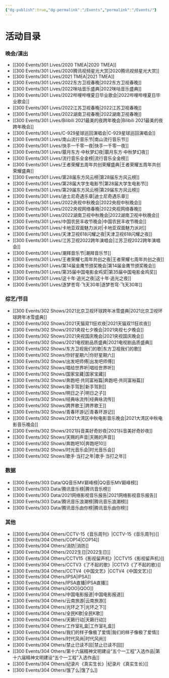 ```yaml
---
{"dg-publish":true,"dg-permalink":"/Events","permalink":"/Events/"}
---
```


# 活动目录

### 晚会/演出

- [[300 Events/301 Lives/2020 TMEA\|2020 TMEA]]
- [[300 Events/301 Lives/2020腾讯视频星光大赏\|2020腾讯视频星光大赏]]
- [[300 Events/301 Lives/2021 TMEA\|2021 TMEA]]
- [[300 Events/301 Lives/2022东方卫视春晚\|2022东方卫视春晚]]
- [[300 Events/301 Lives/2022咪咕音乐盛典\|2022咪咕音乐盛典]]
- [[300 Events/301 Lives/2022哔哩哔哩夏日毕业歌会\|2022哔哩哔哩夏日毕业歌会]]
- [[300 Events/301 Lives/2022江苏卫视春晚\|2022江苏卫视春晚]]
- [[300 Events/301 Lives/2022湖南卫视春晚\|2022湖南卫视春晚]]
- [[300 Events/301 Lives/Bilibili 2021最美的夜跨年晚会\|Bilibili 2021最美的夜跨年晚会]]
- [[300 Events/301 Lives/C-929星球巡回演唱会\|C-929星球巡回演唱会]]
- [[300 Events/301 Lives/南山流行音乐节\|南山流行音乐节]]
- [[300 Events/301 Lives/快手一千零一夜\|快手一千零一夜]]
- [[300 Events/301 Lives/朤月东方·中秋梦幻夜\|朤月东方·中秋梦幻夜]]
- [[300 Events/301 Lives/流行音乐全金榜\|流行音乐全金榜]]
- [[300 Events/301 Lives/王者荣耀五周年共创荣耀盛典\|王者荣耀五周年共创荣耀盛典]]
- [[300 Events/301 Lives/第28届东方风云榜\|第28届东方风云榜]]
- [[300 Events/301 Lives/第28届大学生电影节\|第28届大学生电影节]]
- [[300 Events/301 Lives/第29届东方风云榜\|第29届东方风云榜]]
- [[300 Events/301 Lives/迪士尼奇遇乐章\|迪士尼奇遇乐章]]
- [[300 Events/301 Lives/2022央视中秋晚会\|2022央视中秋晚会]]
- [[300 Events/301 Lives/2022央视网络春晚\|2022央视网络春晚]]
- [[300 Events/301 Lives/2022湖南卫视中秋晚会\|2022湖南卫视中秋晚会]]
- [[300 Events/301 Lives/中国农民丰收节晚会\|中国农民丰收节晚会]]
- [[300 Events/301 Lives/卡地亚双面魅力派对\|卡地亚双面魅力派对]]
- [[300 Events/301 Lives/天津卫视618闪耀之夜\|天津卫视618闪耀之夜]]
- [[300 Events/301 Lives/江苏卫视2022跨年演唱会\|江苏卫视2022跨年演唱会]]
- [[300 Events/301 Lives/潮拜音乐节\|潮拜音乐节]]
- [[300 Events/301 Lives/王者荣耀七周年共创之夜\|王者荣耀七周年共创之夜]]
- [[300 Events/301 Lives/第14届金鹰节颁奖晚会\|第14届金鹰节颁奖晚会]]
- [[300 Events/301 Lives/第35届中国电影金鸡奖\|第35届中国电影金鸡奖]]
- [[300 Events/301 Lives/这十年·追光之夜\|这十年·追光之夜]]
- [[300 Events/301 Lives/逐梦苍穹·飞天30年\|逐梦苍穹·飞天30年]]


### 综艺/节目

- [[300 Events/302 Shows/2021北京卫视环球跨年冰雪盛典\|2021北京卫视环球跨年冰雪盛典]]
- [[300 Events/302 Shows/2021天猫双11狂欢夜\|2021天猫双11狂欢夜]]
- [[300 Events/302 Shows/2021央视七夕晚会\|2021央视七夕晚会]]
- [[300 Events/302 Shows/2021央视国庆晚会\|2021央视国庆晚会]]
- [[300 Events/302 Shows/2021电视剧品质盛典\|2021电视剧品质盛典]]
- [[300 Events/302 Shows/东方卫视我们的歌\|东方卫视我们的歌]]
- [[300 Events/302 Shows/你好星期六\|你好星期六]]
- [[300 Events/302 Shows/出发吧师傅\|出发吧师傅]]
- [[300 Events/302 Shows/唱给世界听\|唱给世界听]]
- [[300 Events/302 Shows/国家宝藏\|国家宝藏]]
- [[300 Events/302 Shows/奔跑吧·共同富裕篇\|奔跑吧·共同富裕篇]]
- [[300 Events/302 Shows/新手驾到\|新手驾到]]
- [[300 Events/302 Shows/明日之子\|明日之子]]
- [[300 Events/302 Shows/经典咏流传\|经典咏流传]]
- [[300 Events/302 Shows/跨界歌王\|跨界歌王]]
- [[300 Events/302 Shows/青春环游记\|青春环游记]]
- [[300 Events/302 Shows/2021大湾区中秋电影音乐晚会\|2021大湾区中秋电影音乐晚会]]
- [[300 Events/302 Shows/2021抖音美好奇妙夜\|2021抖音美好奇妙夜]]
- [[300 Events/302 Shows/天赐的声音\|天赐的声音]]
- [[300 Events/302 Shows/奔跑吧10\|奔跑吧10]]
- [[300 Events/302 Shows/时光音乐会\|时光音乐会]]
- [[300 Events/302 Shows/歌手·当打之年\|歌手·当打之年]]


### 数据

- [[300 Events/303 Data/QQ音乐MV巅峰榜\|QQ音乐MV巅峰榜]]
- [[300 Events/303 Data/腾讯音乐榜\|腾讯音乐榜]]
- [[300 Events/303 Data/2021网络影视音乐报告\|2021网络影视音乐报告]]
- [[300 Events/303 Data/腾讯音乐浪潮榜\|腾讯音乐浪潮榜]]
- [[300 Events/303 Data/腾讯音乐由你榜\|腾讯音乐由你榜]]


### 其他

- [[300 Events/304 Others/CCTV-15《音乐周刊》\|CCTV-15《音乐周刊》]]
- [[300 Events/304 Others/COP14\|COP14]]
- [[300 Events/304 Others/消防\|消防]]
- [[300 Events/304 Others/2022生日\|2022生日]]
- [[300 Events/304 Others/CCTV15《影视留声机》\|CCTV15《影视留声机》]]
- [[300 Events/304 Others/CCTV3《了不起的歌》\|CCTV3《了不起的歌》]]
- [[300 Events/304 Others/CCTV4《中国文艺》\|CCTV4《中国文艺》]]
- [[300 Events/304 Others/IPSA\|IPSA]]
- [[300 Events/304 Others/IPSA直播\|IPSA直播]]
- [[300 Events/304 Others/iQOO\|iQOO]]
- [[300 Events/304 Others/中国电影报道\|中国电影报道]]
- [[300 Events/304 Others/云南旅游\|云南旅游]]
- [[300 Events/304 Others/光环之下\|光环之下]]
- [[300 Events/304 Others/全民K歌\|全民K歌]]
- [[300 Events/304 Others/天籁行动\|天籁行动]]
- [[300 Events/304 Others/工作室礼盒\|工作室礼盒]]
- [[300 Events/304 Others/我们的样子像极了爱情\|我们的样子像极了爱情]]
- [[300 Events/304 Others/时代风尚\|时代风尚]]
- [[300 Events/304 Others/禁止已读不回\|禁止已读不回]]
- [[300 Events/304 Others/第十六届精神文明建设“五个一工程”入选作品\|第十六届精神文明建设“五个一工程”入选作品]]
- [[300 Events/304 Others/纪录片《真实生长》\|纪录片《真实生长》]]
- [[300 Events/304 Others/饿了么\|饿了么]]
